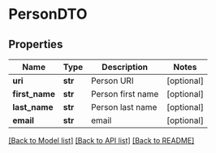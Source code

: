 # PersonDTO

## Properties
Name | Type | Description | Notes
------------ | ------------- | ------------- | -------------
**uri** | **str** | Person URI | [optional] 
**first_name** | **str** | Person first name | [optional] 
**last_name** | **str** | Person last name | [optional] 
**email** | **str** | email | [optional] 

[[Back to Model list]](../README.md#documentation-for-models) [[Back to API list]](../README.md#documentation-for-api-endpoints) [[Back to README]](../README.md)


